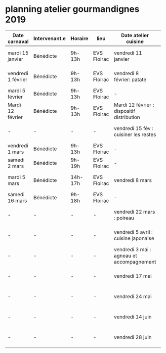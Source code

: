 # planning atelier gourmandignes 2019

| **Date carnaval**  | **Intervenant.e** | **Horaire** | **lieu**    | **Date atelier cuisine**                   | **Intervenant.e** | **horaire** | **lieu**             |
| ------------------ | ----------------- | ----------- | ----------- | ------------------------------------------ | ----------------- | ----------- | -------------------- |
| mardi 15 janvier   | Bénédicte         | 9h-13h      | EVS Floirac | vendredi 11 janvier                        | Bénédicte         | 18h30-230   | Centre Didée Lormont |
| vendredi 1 février | Bénédicte         | 9h-13h      | EVS Floirac | vendredi 8 février: patate                 | Bénédicte         | 18h30-22h30 | Centre Didée Lormont |
| mardi 5 février    | Bénédicte         | 9h-13h      | EVS Floirac | -                                          | -                 | -           |
| Mardi 12 février   | Bénédicte         | 9h-13h      | EVS Floirac | Mardi 12 février : dispositif distribution | Bénédicte         | 18h-23h     | 308 architecture     |
| -                  | -                 | -           | -           | vendredi 15 fév : cuisiner les restes      | Stéphanie(?)      | 18h30-22h30 | Centre Didée Lormont |
| vendredi 1 mars    | Bénédicte         | 9h-13h      | EVS Floirac | -                                          | -                 | -           |
| samedi 2 mars      | Bénédicte         | 9h-19h      | EVS Floirac | -                                          | -                 |
| mardi 5 mars       | Bénédicte         | 14h-17h     | EVS Floirac | vendredi 8 mars                            | Stéphanie         | 18h30-22h30 | Centre Didée Lormont |
| samedi 16 mars     | Bénédicte         | 9h-18h      | EVS Floirac | -                                          | -                 |
| -                  | -                 | -           | -           | vendredi 22 mars : poireau                 | Bénédicte         | 18h30-22h30 | Centre Didée Lormont |
| -                  | -                 | -           | -           | vendredi 5 avril : cuisine japonaise       | Bénédicte         | 18h30-22h30 | Centre Didée Lormont |
| -                  | -                 | -           | -           | vendredi 3 mai : agneau et accompagnement  | Bénédicte         | 18h30-22h30 | Centre Didée Lormont |
| -                  | -                 | -           | -           | vendredi 17 mai                            | Bénédicte         | 18h30-22h30 | Centre Didée Lormont |
| -                  | -                 | -           | -           | vendredi 24 mai                            | Bénédicte         | 18h30-22h30 | Centre Didée Lormont |
| -                  | -                 | -           | -           | vendredi 14 juin                           | Bénédicte         | 18h30-22h30 | Centre Didée Lormont |
| -                  | -                 | -           | -           | vendredi 28 juin                           | Bénédicte         | 18h30-22h30 | Centre Didée Lormont |
